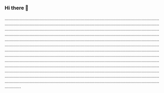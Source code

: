 ### Hi there 👋

.........................................................................................................................................................................................................................................................................................................................................................................................................................................................................................................................................................................................................................................................................................................................................................................................................................................................................................................................................................................................................................................................................................................................................................................................................................................................................................................................................................................................................................................................................................................................................................................................................................................................................................